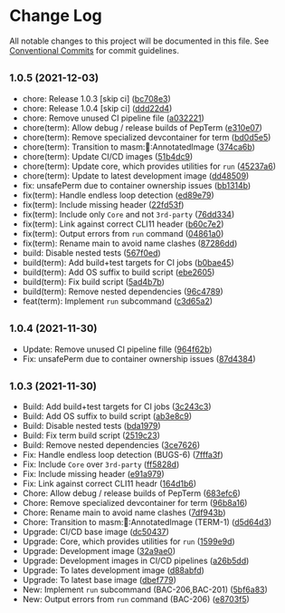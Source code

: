 # Change Log

All notable changes to this project will be documented in this file.
See [Conventional Commits](https://conventionalcommits.org) for commit guidelines.

## <small>1.0.5 (2021-12-03)</small>

* chore: Release 1.0.3 [skip ci] ([bc708e3](https://gitlab.com/pep10/pepsuite/commit/bc708e3))
* chore: Release 1.0.4 [skip ci] ([ddd22d4](https://gitlab.com/pep10/pepsuite/commit/ddd22d4))
* chore: Remove unused CI pipeline file ([a032221](https://gitlab.com/pep10/pepsuite/commit/a032221))
* chore(term): Allow debug / release builds of PepTerm ([e310e07](https://gitlab.com/pep10/pepsuite/commit/e310e07))
* chore(term): Remove specialized devcontainer for term ([bd0d5e5](https://gitlab.com/pep10/pepsuite/commit/bd0d5e5))
* chore(term): Transition to masm::elf::AnnotatedImage ([374ca6b](https://gitlab.com/pep10/pepsuite/commit/374ca6b))
* chore(term): Update CI/CD images ([51b4dc9](https://gitlab.com/pep10/pepsuite/commit/51b4dc9))
* chore(term): Update core, which provides utilities for `run` ([45237a6](https://gitlab.com/pep10/pepsuite/commit/45237a6))
* chore(term): Update to latest development image ([dd48509](https://gitlab.com/pep10/pepsuite/commit/dd48509))
* fix: unsafePerm due to container ownership issues ([bb1314b](https://gitlab.com/pep10/pepsuite/commit/bb1314b))
* fix(term): Handle endless loop detection ([ed89e79](https://gitlab.com/pep10/pepsuite/commit/ed89e79))
* fix(term): Include missing <fstream> header ([22fd53f](https://gitlab.com/pep10/pepsuite/commit/22fd53f))
* fix(term): Include only `Core` and not `3rd-party` ([76dd334](https://gitlab.com/pep10/pepsuite/commit/76dd334))
* fix(term): Link against correct CLI11 header ([b60c7e2](https://gitlab.com/pep10/pepsuite/commit/b60c7e2))
* fix(term): Output errors from `run` command ([04861a0](https://gitlab.com/pep10/pepsuite/commit/04861a0))
* fix(term): Rename main to avoid name clashes ([87286dd](https://gitlab.com/pep10/pepsuite/commit/87286dd))
* build: Disable nested tests ([567f0ed](https://gitlab.com/pep10/pepsuite/commit/567f0ed))
* build(term): Add build+test targets for CI jobs ([b0bae45](https://gitlab.com/pep10/pepsuite/commit/b0bae45))
* build(term): Add OS suffix to build script ([ebe2605](https://gitlab.com/pep10/pepsuite/commit/ebe2605))
* build(term): Fix build script ([5ad4b7b](https://gitlab.com/pep10/pepsuite/commit/5ad4b7b))
* build(term): Remove nested dependencies ([96c4789](https://gitlab.com/pep10/pepsuite/commit/96c4789))
* feat(term): Implement `run` subcommand ([c3d65a2](https://gitlab.com/pep10/pepsuite/commit/c3d65a2))





## <small>1.0.4 (2021-11-30)</small>

* Update: Remove unused CI pipeline fille ([964f62b](https://gitlab.com/pep10/pepsuite/commit/964f62b))
* Fix: unsafePerm due to container ownership issues ([87d4384](https://gitlab.com/pep10/pepsuite/commit/87d4384))





## <small>1.0.3 (2021-11-30)</small>

* Build: Add build+test targets for CI jobs ([3c243c3](https://gitlab.com/pep10/pepsuite/commit/3c243c3))
* Build: Add OS suffix to build script ([ab3e8c9](https://gitlab.com/pep10/pepsuite/commit/ab3e8c9))
* Build: Disable nested tests ([bda1979](https://gitlab.com/pep10/pepsuite/commit/bda1979))
* Build: Fix term build script ([2519c23](https://gitlab.com/pep10/pepsuite/commit/2519c23))
* Build: Remove nested dependencies ([3ce7626](https://gitlab.com/pep10/pepsuite/commit/3ce7626))
* Fix: Handle endless loop detection (BUGS-6) ([7fffa3f](https://gitlab.com/pep10/pepsuite/commit/7fffa3f))
* Fix: Include `Core` over `3rd-party` ([ff5828d](https://gitlab.com/pep10/pepsuite/commit/ff5828d))
* Fix: Include missing <fstream> header ([e91a979](https://gitlab.com/pep10/pepsuite/commit/e91a979))
* Fix: Link against correct CLI11 headr ([164d1b6](https://gitlab.com/pep10/pepsuite/commit/164d1b6))
* Chore: Allow debug / release builds of PepTerm ([683efc6](https://gitlab.com/pep10/pepsuite/commit/683efc6))
* Chore: Remove specialized devcontainer for term ([96b8a16](https://gitlab.com/pep10/pepsuite/commit/96b8a16))
* Chore: Rename main to avoid name clashes ([7df943b](https://gitlab.com/pep10/pepsuite/commit/7df943b))
* Chore: Transition to masm::elf::AnnotatedImage (TERM-1) ([d5d64d3](https://gitlab.com/pep10/pepsuite/commit/d5d64d3))
* Upgrade: CI/CD base image ([dc50437](https://gitlab.com/pep10/pepsuite/commit/dc50437))
* Upgrade: Core, which provides utilities for `run` ([1599e9d](https://gitlab.com/pep10/pepsuite/commit/1599e9d))
* Upgrade: Development image ([32a9ae0](https://gitlab.com/pep10/pepsuite/commit/32a9ae0))
* Upgrade: Development images in CI/CD pipelines ([a26b5dd](https://gitlab.com/pep10/pepsuite/commit/a26b5dd))
* Upgrade: To lates development image ([d88abfd](https://gitlab.com/pep10/pepsuite/commit/d88abfd))
* Upgrade: To latest base image ([dbef779](https://gitlab.com/pep10/pepsuite/commit/dbef779))
* New: Implement `run` subcommand (BAC-206,BAC-201) ([5bf6a83](https://gitlab.com/pep10/pepsuite/commit/5bf6a83))
* New: Output errors from `run` command (BAC-206) ([e8703f5](https://gitlab.com/pep10/pepsuite/commit/e8703f5))
